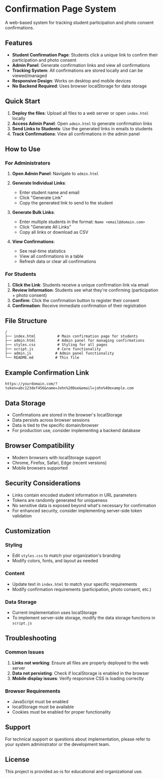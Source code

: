 # Confirmation Page System

A web-based system for tracking student participation and photo consent confirmations.

## Features

- **Student Confirmation Page**: Students click a unique link to confirm their participation and photo consent
- **Admin Panel**: Generate confirmation links and view all confirmations
- **Tracking System**: All confirmations are stored locally and can be viewed/managed
- **Responsive Design**: Works on desktop and mobile devices
- **No Backend Required**: Uses browser localStorage for data storage

## Quick Start

1. **Deploy the files**: Upload all files to a web server or open `index.html` locally
2. **Access Admin Panel**: Open `admin.html` to generate confirmation links
3. **Send Links to Students**: Use the generated links in emails to students
4. **Track Confirmations**: View all confirmations in the admin panel

## How to Use

### For Administrators

1. **Open Admin Panel**: Navigate to `admin.html`
2. **Generate Individual Links**:
   - Enter student name and email
   - Click "Generate Link"
   - Copy the generated link to send to the student

3. **Generate Bulk Links**:
   - Enter multiple students in the format: `Name <email@domain.com>`
   - Click "Generate All Links"
   - Copy all links or download as CSV

4. **View Confirmations**:
   - See real-time statistics
   - View all confirmations in a table
   - Refresh data or clear all confirmations

### For Students

1. **Click the Link**: Students receive a unique confirmation link via email
2. **Review Information**: Students see what they're confirming (participation + photo consent)
3. **Confirm**: Click the confirmation button to register their consent
4. **Confirmation**: Receive immediate confirmation of their registration

## File Structure

```
/
├── index.html          # Main confirmation page for students
├── admin.html          # Admin panel for managing confirmations
├── styles.css          # Styling for all pages
├── script.js           # Core functionality
├── admin.js           # Admin panel functionality
└── README.md          # This file
```

## Example Confirmation Link

```
https://yourdomain.com/?token=abc123def456&name=John%20Doe&email=john%40example.com
```

## Data Storage

- Confirmations are stored in the browser's localStorage
- Data persists across browser sessions
- Data is tied to the specific domain/browser
- For production use, consider implementing a backend database

## Browser Compatibility

- Modern browsers with localStorage support
- Chrome, Firefox, Safari, Edge (recent versions)
- Mobile browsers supported

## Security Considerations

- Links contain encoded student information in URL parameters
- Tokens are randomly generated for uniqueness
- No sensitive data is exposed beyond what's necessary for confirmation
- For enhanced security, consider implementing server-side token validation

## Customization

### Styling
- Edit `styles.css` to match your organization's branding
- Modify colors, fonts, and layout as needed

### Content
- Update text in `index.html` to match your specific requirements
- Modify confirmation requirements (participation, photo consent, etc.)

### Data Storage
- Current implementation uses localStorage
- To implement server-side storage, modify the data storage functions in `script.js`

## Troubleshooting

### Common Issues

1. **Links not working**: Ensure all files are properly deployed to the web server
2. **Data not persisting**: Check if localStorage is enabled in the browser
3. **Mobile display issues**: Verify responsive CSS is loading correctly

### Browser Requirements

- JavaScript must be enabled
- localStorage must be available
- Cookies must be enabled for proper functionality

## Support

For technical support or questions about implementation, please refer to your system administrator or the development team.

## License

This project is provided as-is for educational and organizational use.